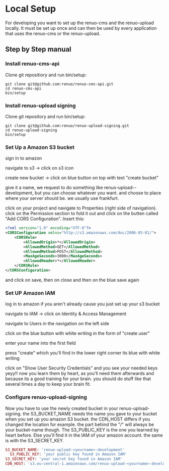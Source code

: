 # Local Setup

For developing you want to set up the renuo-cms and the renuo-upload locally. It must be set up once and can then be used by every application that uses the renuo-cms or the renuo-upload.

## Step by Step manual

### Install renuo-cms-api

Clone git repositiory and run bin/setup:
```
git clone git@github.com:renuo/renuo-cms-api.git
cd renuo-cms-api
bin/setup
```

### Install renuo-upload signing
Clone git repository and run bin/setup:
```
git clone git@github.com:renuo/renuo-upload-signing.git
cd renuo-upload-signing
bin/setup
```

### Set Up a Amazon S3 bucket

sign in to amazon

navigate to s3 -> click on s3 icon

create new bucket -> click on blue button on top with text "create bucket"

give it a name, we request to do something like renuo-upload-<yourname>-development, but you can choose whatever you want. and choose to place where your server should be. we usually use frankfurt.

click on your project and navigate to Properties (right side of navigation). click on the Permission section to fold it out and click on the butten called "Add CORS Configuration".
Insert this:
```xml
<?xml version="1.0" encoding="UTF-8"?>
<CORSConfiguration xmlns="http://s3.amazonaws.com/doc/2006-03-01/">
    <CORSRule>
        <AllowedOrigin>*</AllowedOrigin>
        <AllowedMethod>GET</AllowedMethod>
        <AllowedMethod>POST</AllowedMethod>
        <MaxAgeSeconds>3000</MaxAgeSeconds>
        <AllowedHeader>*</AllowedHeader>
    </CORSRule>
</CORSConfiguration>
```
and click on save, then on close and then on the blue save again

### Set UP Amazon IAM

log in to amazon if you aren't already cause you just set up your s3 bucket

navigate to IAM -> click on Identity & Access Management

navigate to Users in the navigation on the left side

click on the blue button with white writing in the form of "create user"

enter your name into the first field

press "create" which you'll find in the lower right corner its blue with white writing

click on "Show User Security Credentials" and you see your needed keys yeyy!! now you learn them by heart, as you'll need them afterwards and because its a good training for your brain. you should do stuff like that several times a day to keep your brain fit.

### Configure renuo-upload-signing

Now you have to use the newly created bucket in your renuo-upload-signing. the S3_BUCKET_NAME needs the name you gave to your bucket when you set up you amazon S3 bucket. the CDN_HOST differs if you changed the location for example. the part behind the "/" will always be your bucket-name though. The S3_PUBLIC_KEY is the one you learned by heart before. Else you'll find it in the IAM of your amazon account. the same is with the S3_SECRET_KEY.
```rb
S3_BUCKET_NAME: 'renuo-upload-<yourname>-development'
  S3_PUBLIC_KEY: 'your public key found in Amazon IAM'
S3_SECRET_KEY: 'your secret key found in Amazon IAM'
CDN_HOST: 's3.eu-central-1.amazonaws.com/renuo-upload-<yourname>-development' #without https://, just the domain
```